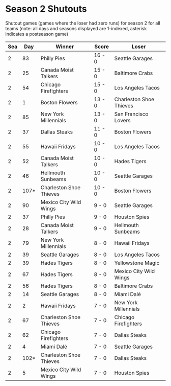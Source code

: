 # Season 2 Shutouts



Shutout games (games where the loser had zero runs) for season 2 for all teams (note: all days and seasons displayed are 1-indexed, asterisk indicates a postseason game)


| Sea | Day | Winner | Score | Loser | 
| ------ |------ |------ |------ |------ |
| 2 | 83 | Philly Pies | 16 - 0 | Seattle Garages | 
| 2 | 25 | Canada Moist Talkers | 15 - 0 | Baltimore Crabs | 
| 2 | 54 | Chicago Firefighters | 15 - 0 | Los Angeles Tacos | 
| 2 | 1 | Boston Flowers | 13 - 0 | Charleston Shoe Thieves | 
| 2 | 85 | New York Millennials | 13 - 0 | San Francisco Lovers | 
| 2 | 37 | Dallas Steaks | 11 - 0 | Boston Flowers | 
| 2 | 55 | Hawaii Fridays | 10 - 0 | Los Angeles Tacos | 
| 2 | 52 | Canada Moist Talkers | 10 - 0 | Hades Tigers | 
| 2 | 46 | Hellmouth Sunbeams | 10 - 0 | Seattle Garages | 
| 2 | 107* | Charleston Shoe Thieves | 10 - 0 | Boston Flowers | 
| 2 | 90 | Mexico City Wild Wings | 9 - 0 | Seattle Garages | 
| 2 | 37 | Philly Pies | 9 - 0 | Houston Spies | 
| 2 | 28 | Canada Moist Talkers | 9 - 0 | Hellmouth Sunbeams | 
| 2 | 79 | New York Millennials | 8 - 0 | Hawaii Fridays | 
| 2 | 39 | Seattle Garages | 8 - 0 | Los Angeles Tacos | 
| 2 | 39 | Hades Tigers | 8 - 0 | Yellowstone Magic | 
| 2 | 67 | Hades Tigers | 8 - 0 | Mexico City Wild Wings | 
| 2 | 56 | Hades Tigers | 8 - 0 | Baltimore Crabs | 
| 2 | 14 | Seattle Garages | 8 - 0 | Miami Dalé | 
| 2 | 2 | Hawaii Fridays | 7 - 0 | New York Millennials | 
| 2 | 67 | Charleston Shoe Thieves | 7 - 0 | Chicago Firefighters | 
| 2 | 62 | Chicago Firefighters | 7 - 0 | Dallas Steaks | 
| 2 | 4 | Miami Dalé | 7 - 0 | Seattle Garages | 
| 2 | 102* | Charleston Shoe Thieves | 7 - 0 | Dallas Steaks | 
| 2 | 5 | Mexico City Wild Wings | 7 - 0 | Houston Spies | 


